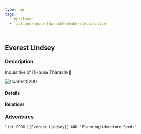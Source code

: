 ```yaml
---
type: npc
tags:
  - npc/human
  - factions/house-tharashk/member/inquisitive

---
```


## Everest Lindsey

### Description
Inquisitive of [[House Tharashk]]

![float-left|200](https://64.media.tumblr.com/b30495f4f188e8fa5ef71e78d469033a/tumblr_pg4qq6r2Q21snqsbmo1_400.jpg)

#### Details

#### Relations


### Adventures
```dataview
list FROM [[Everest Lindsey]] AND "Planning/Adventure Seeds"
```



